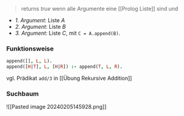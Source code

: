 > returns $true$ wenn alle Argumente eine [[Prolog Liste]] sind und

- _1. Argument_: Liste $A$
- _2. Argument_: Liste $B$
- _3. Argument_: Liste $C$, mit `C = A.append(B)`. 

### Funktionsweise
```Prolog
append([], L, L).
append([H|T], L, [H|R]) :- append(T, L, R).
```
vgl. Prädikat `add/3` in [[Übung Rekursive Addition]]


### Suchbaum
![[Pasted image 20240205145928.png]]